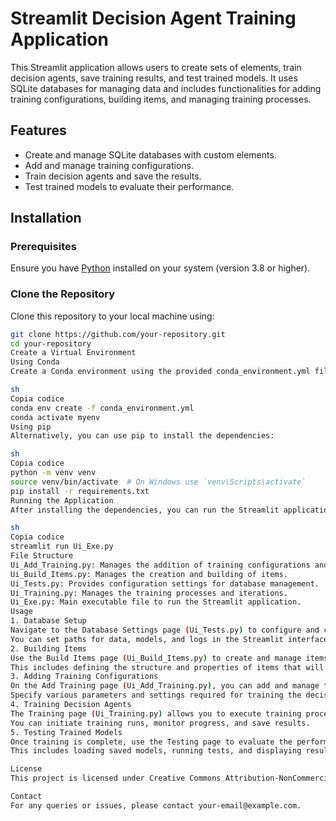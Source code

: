 # Streamlit Decision Agent Training Application

This Streamlit application allows users to create sets of elements, train decision agents, save training results, and test trained models. It uses SQLite databases for managing data and includes functionalities for adding training configurations, building items, and managing training processes.

## Features

- Create and manage SQLite databases with custom elements.
- Add and manage training configurations.
- Train decision agents and save the results.
- Test trained models to evaluate their performance.

## Installation

### Prerequisites

Ensure you have [Python](https://www.python.org/downloads/) installed on your system (version 3.8 or higher).

### Clone the Repository

Clone this repository to your local machine using:
```sh
git clone https://github.com/your-repository.git
cd your-repository
Create a Virtual Environment
Using Conda
Create a Conda environment using the provided conda_environment.yml file:

sh
Copia codice
conda env create -f conda_environment.yml
conda activate myenv
Using pip
Alternatively, you can use pip to install the dependencies:

sh
Copia codice
python -m venv venv
source venv/bin/activate  # On Windows use `venv\Scripts\activate`
pip install -r requirements.txt
Running the Application
After installing the dependencies, you can run the Streamlit application using:

sh
Copia codice
streamlit run Ui_Exe.py
File Structure
Ui_Add_Training.py: Manages the addition of training configurations and processes.
Ui_Build_Items.py: Manages the creation and building of items.
Ui_Tests.py: Provides configuration settings for database management.
Ui_Training.py: Manages the training processes and iterations.
Ui_Exe.py: Main executable file to run the Streamlit application.
Usage
1. Database Setup
Navigate to the Database Settings page (Ui_Tests.py) to configure and create SQLite databases for managing elements.
You can set paths for data, models, and logs in the Streamlit interface provided.
2. Building Items
Use the Build Items page (Ui_Build_Items.py) to create and manage items within the database.
This includes defining the structure and properties of items that will be used in training.
3. Adding Training Configurations
On the Add Training page (Ui_Add_Training.py), you can add and manage training configurations.
Specify various parameters and settings required for training the decision agents.
4. Training Decision Agents
The Training page (Ui_Training.py) allows you to execute training processes for decision agents.
You can initiate training runs, monitor progress, and save results.
5. Testing Trained Models
Once training is complete, use the Testing page to evaluate the performance of trained models.
This includes loading saved models, running tests, and displaying results.

License
This project is licensed under Creative Commons Attribution-NonCommercial-ShareAlike 4.0 International License - see the LICENSE file for details.

Contact
For any queries or issues, please contact your-email@example.com.